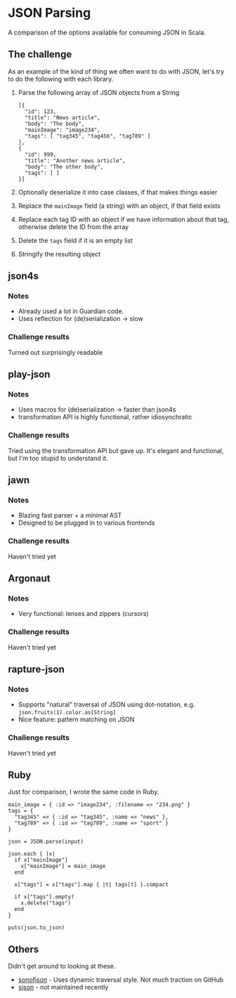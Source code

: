 # JSON Parsing

A comparison of the options available for consuming JSON in Scala.

## The challenge

As an example of the kind of thing we often want to do with JSON, let's try to do the following with each library.

1. Parse the following array of JSON objects from a String

    ```
    [{
      "id": 123,
      "title": "News article",
      "body": "The body",
      "mainImage": "image234",
      "tags": [ "tag345", "tag456", "tag789" ]
    },
    {
      "id": 999,
      "title": "Another news article",
      "body": "The other body",
      "tags": [ ]
    }]
    ```

2. Optionally deserialize it into case classes, if that makes things easier

3. Replace the `mainImage` field (a string) with an object, if that field exists

4. Replace each tag ID with an object if we have information about that tag, otherwise delete the ID from the array

5. Delete the `tags` field if it is an empty list

6. Stringify the resulting object

## json4s

### Notes

* Already used a lot in Guardian code.
* Uses reflection for (de)serialization -> slow

### Challenge results

Turned out surprisingly readable

## play-json

### Notes

* Uses macros for (de)serialization -> faster than json4s
* transformation API is highly functional, rather idiosynchratic

### Challenge results

Tried using the transformation API but gave up. It's elegant and functional, but I'm too stupid to understand it.

## jawn

### Notes

* Blazing fast parser + a minimal AST
* Designed to be plugged in to various frontends

### Challenge results

Haven't tried yet

## Argonaut

### Notes

* Very functional: lenses and zippers (cursors)

### Challenge results

Haven't tried yet

## rapture-json

### Notes

* Supports "natural" traversal of JSON using dot-notation, e.g. `json.fruits(1).color.as[String]`
* Nice feature: pattern matching on JSON

### Challenge results

Haven't tried yet

## Ruby

Just for comparison, I wrote the same code in Ruby.

```
main_image = { :id => "image234", :filename => "234.png" }
tags = {
  "tag345" => { :id => "tag345", :name => "news" },
  "tag789" => { :id => "tag789", :name => "sport" }
}

json = JSON.parse(input)

json.each { |x|
  if x["mainImage"]
    x["mainImage"] = main_image
  end

  x["tags"] = x["tags"].map { |t| tags[t] }.compact
  
  if x["tags"].empty?
    x.delete("tags")
  end
}

puts(json.to_json)
```

## Others

Didn't get around to looking at these.

* [sonofjson](https://github.com/wspringer/sonofjson) - Uses dynamic traversal style. Not much traction on GitHub
* [sjson](https://github.com/debasishg/sjson) - not maintained recently



